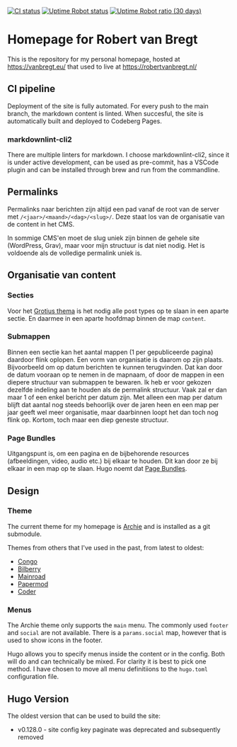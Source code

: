 [![CI status](https://ci.codeberg.org/api/badges/13532/status.svg)](https://ci.codeberg.org/repos/13532)
[![Uptime Robot status](https://img.shields.io/uptimerobot/status/m788109163-4ff579b3c43afde55d7be936)](https://stats.uptimerobot.com/9987YCk75y/778967457)
[![Uptime Robot ratio (30 days)](https://img.shields.io/uptimerobot/ratio/m788109163-4ff579b3c43afde55d7be936)](https://stats.uptimerobot.com/9987YCk75y/778967457)

# Homepage for Robert van Bregt

This is the repository for my personal homepage, hosted at https://vanbregt.eu/ that used to live at https://robertvanbregt.nl/

## CI pipeline

Deployment of the site is fully automated. For every push to the main branch, the markdown content is linted. When succesful, the site is automatically built and deployed to Codeberg Pages.

### markdownlint-cli2

There are multiple linters for markdown. I choose markdownlint-cli2, since it is under active development, can be used as pre-commit, has a VSCode plugin and can be installed through brew and run from the commandline.

## Permalinks

Permalinks naar berichten zijn altijd een pad vanaf de root van de server met `/<jaar>/<maand>/<dag>/<slug>/`. Deze staat los van de organisatie van de content in het CMS.

In sommige CMS'en moet de slug uniek zijn binnen de gehele site (WordPress, Grav), maar voor mijn structuur is dat niet nodig. Het is voldoende als de volledige permalink uniek is.

## Organisatie van content

### Secties

Voor het [Grotius thema](https://vanbregt.eu/hugo-grotius) is het nodig alle post types op te slaan in een aparte sectie.
En daarmee in een aparte hoofdmap binnen de map `content`.

### Submappen

Binnen een sectie kan het aantal mappen (1 per gepubliceerde pagina) daardoor flink oplopen.
Een vorm van organisatie is daarom op zijn plaats.
Bijvoorbeeld om op datum berichten te kunnen terugvinden.
Dat kan door de datum vooraan op te nemen in de mapnaam, of door de mappen in een diepere structuur van submappen te bewaren.
Ik heb er voor gekozen dezelfde indeling aan te houden als de permalink structuur.
Vaak zal er dan maar 1 of een enkel bericht per datum zijn.
Met alleen een map per datum blijft dat aantal nog steeds behoorlijk over de jaren heen en een map per jaar geeft wel meer organisatie, maar daarbinnen loopt het dan toch nog flink op. Kortom, toch maar een diep geneste structuur.

### Page Bundles

Uitgangspunt is, om een pagina en de bijbehorende resources (afbeeldingen, video, audio etc.) bij elkaar te houden. Dit kan door ze bij elkaar in een map op te slaan. Hugo noemt dat [Page Bundles](https://gohugo.io/content-management/organization/#page-bundles).

## Design

### Theme

The current theme for my homepage is [Archie](https://github.com/athul/archie) and is installed as a git submodule.

Themes from others that I've used in the past, from latest to oldest:

- [Congo](https://github.com/jpanther/Congo)
- [Bilberry](https://themes.gohugo.io/themes/bilberry-hugo-theme/)
- [Mainroad](https://github.com/Vimux/Mainroad)
- [Papermod](https://github.com/adityatelange/hugo-PaperMod)
- [Coder](https://github.com/luizdepra/hugo-coder)

### Menus

The Archie theme only supports the `main` menu. The commonly used `footer` and `social` are not available. There is a `params.social` map, however that is used to show icons in the footer.

Hugo allows you to specify menus inside the content or in the config. Both will do and can technically be mixed. For clarity it is best to pick one method. I have chosen to move all menu definitiions to the `hugo.toml` configuration file.

## Hugo Version

The oldest version that can be used to build the site:

- v0.128.0 - site config key paginate was deprecated and subsequently removed
